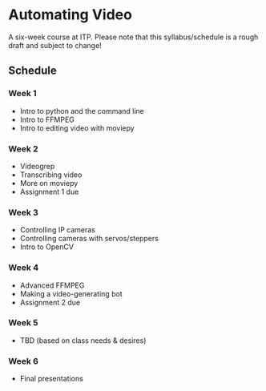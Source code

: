 # Automating Video

A six-week course at ITP. Please note that this syllabus/schedule is a rough draft and subject to change!

## Schedule

### Week 1
- Intro to python and the command line
- Intro to FFMPEG
- Intro to editing video with moviepy

### Week 2
- Videogrep
- Transcribing video
- More on moviepy
- Assignment 1 due

### Week 3
- Controlling IP cameras
- Controlling cameras with servos/steppers
- Intro to OpenCV

### Week 4
- Advanced FFMPEG
- Making a video-generating bot
- Assignment 2 due

### Week 5
- TBD (based on class needs & desires)

### Week 6
- Final presentations

